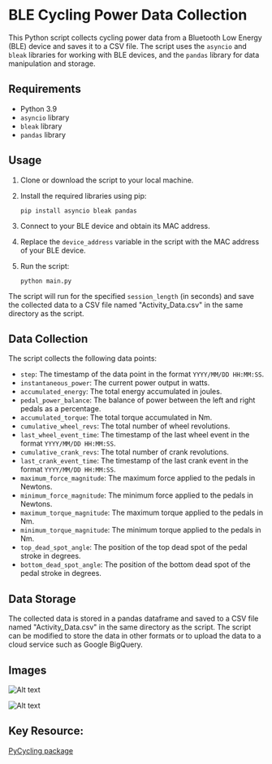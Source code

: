 # BLE Cycling Power Data Collection 

This Python script collects cycling power data from a Bluetooth Low Energy (BLE) device and saves it to a CSV file. The script uses the `asyncio` and `bleak` libraries for working with BLE devices, and the `pandas` library for data manipulation and storage.

## Requirements

- Python 3.9
- `asyncio` library
- `bleak` library
- `pandas` library

## Usage

1. Clone or download the script to your local machine.
2. Install the required libraries using pip:

    ```
    pip install asyncio bleak pandas
    ```

3. Connect to your BLE device and obtain its MAC address.
4. Replace the `device_address` variable in the script with the MAC address of your BLE device.
5. Run the script:

    ```
    python main.py
    ```

The script will run for the specified `session_length` (in seconds) and save the collected data to a CSV file named "Activity_Data.csv" in the same directory as the script.

## Data Collection

The script collects the following data points:

- `step`: The timestamp of the data point in the format `YYYY/MM/DD HH:MM:SS`.
- `instantaneous_power`: The current power output in watts.
- `accumulated_energy`: The total energy accumulated in joules.
- `pedal_power_balance`: The balance of power between the left and right pedals as a percentage.
- `accumulated_torque`: The total torque accumulated in Nm.
- `cumulative_wheel_revs`: The total number of wheel revolutions.
- `last_wheel_event_time`: The timestamp of the last wheel event in the format `YYYY/MM/DD HH:MM:SS`.
- `cumulative_crank_revs`: The total number of crank revolutions.
- `last_crank_event_time`: The timestamp of the last crank event in the format `YYYY/MM/DD HH:MM:SS`.
- `maximum_force_magnitude`: The maximum force applied to the pedals in Newtons.
- `minimum_force_magnitude`: The minimum force applied to the pedals in Newtons.
- `maximum_torque_magnitude`: The maximum torque applied to the pedals in Nm.
- `minimum_torque_magnitude`: The minimum torque applied to the pedals in Nm.
- `top_dead_spot_angle`: The position of the top dead spot of the pedal stroke in degrees.
- `bottom_dead_spot_angle`: The position of the bottom dead spot of the pedal stroke in degrees.

## Data Storage

The collected data is stored in a pandas dataframe and saved to a CSV file named "Activity_Data.csv" in the same directory as the script. The script can be modified to store the data in other formats or to upload the data to a cloud service such as Google BigQuery.

## Images

![Alt text](https://github.com/redbackoperations/data-analysis/blob/main/Trimester_1_2023/Project%2011%20FIT%20File%20Handling%20and%20Data%20Pipeline/Wahoo_Kickr_Connection/Images/IMG_6064.JPG "Example image 1")

![Alt text](https://github.com/redbackoperations/data-analysis/blob/main/Trimester_1_2023/Project%2011%20FIT%20File%20Handling%20and%20Data%20Pipeline/Wahoo_Kickr_Connection/Images/IMG_6068_1.JPG "Example image 1")

## Key Resource:

[PyCycling package](https://pypi.org/project/pycycling/#description)

